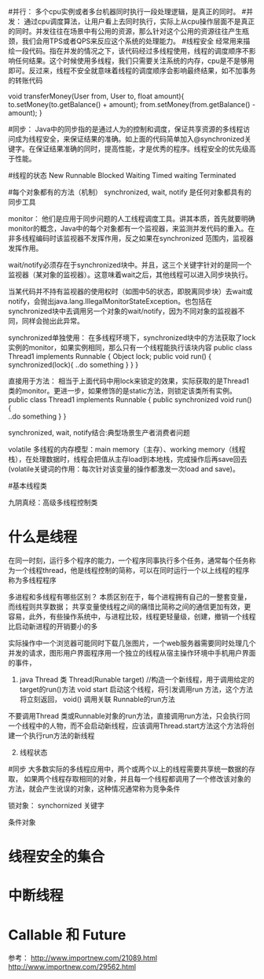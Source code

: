 #并行：
多个cpu实例或者多台机器同时执行一段处理逻辑，是真正的同时。
#并发：
通过cpu调度算法，让用户看上去同时执行，实际上从cpu操作层面不是真正的同时。并发往往在场景中有公用的资源，那么针对这个公用的资源往往产生瓶颈，我们会用TPS或者QPS来反应这个系统的处理能力。
#线程安全
经常用来描绘一段代码。指在并发的情况之下，该代码经过多线程使用，线程的调度顺序不影响任何结果。这个时候使用多线程，我们只需要关注系统的内存，cpu是不是够用即可。反过来，线程不安全就意味着线程的调度顺序会影响最终结果，如不加事务的转账代码

void transferMoney(User from, User to, float amount){
  to.setMoney(to.getBalance() + amount);
  from.setMoney(from.getBalance() - amount);
}

#同步：
Java中的同步指的是通过人为的控制和调度，保证共享资源的多线程访问成为线程安全，来保证结果的准确。如上面的代码简单加入@synchronized关键字。在保证结果准确的同时，提高性能，才是优秀的程序。线程安全的优先级高于性能。


#线程的状态
New
Runnable
Blocked
Waiting
Timed waiting
Terminated


#每个对象都有的方法（机制）
synchronized, wait, notify 是任何对象都具有的同步工具

monitor：
他们是应用于同步问题的人工线程调度工具。讲其本质，首先就要明确monitor的概念，Java中的每个对象都有一个监视器，来监测并发代码的重入。在非多线程编码时该监视器不发挥作用，反之如果在synchronized 范围内，监视器发挥作用。

wait/notify必须存在于synchronized块中。并且，这三个关键字针对的是同一个监视器（某对象的监视器）。这意味着wait之后，其他线程可以进入同步块执行。

当某代码并不持有监视器的使用权时（如图中5的状态，即脱离同步块）去wait或notify，会抛出java.lang.IllegalMonitorStateException。也包括在synchronized块中去调用另一个对象的wait/notify，因为不同对象的监视器不同，同样会抛出此异常。

synchronized单独使用：
在多线程环境下，synchronized块中的方法获取了lock实例的monitor，如果实例相同，那么只有一个线程能执行该块内容
public class Thread1 implements Runnable {
   Object lock;
   public void run() {  
       synchronized(lock){
         ..do something
       }
   }
}

直接用于方法： 相当于上面代码中用lock来锁定的效果，实际获取的是Thread1类的monitor。更进一步，如果修饰的是static方法，则锁定该类所有实例。
public class Thread1 implements Runnable {
   public synchronized void run() {  
        ..do something
   }
}

synchronized, wait, notify结合:典型场景生产者消费者问题

volatile
多线程的内存模型：main memory（主存）、working memory（线程栈），在处理数据时，线程会把值从主存load到本地栈，完成操作后再save回去(volatile关键词的作用：每次针对该变量的操作都激发一次load and save)。


#基本线程类


九阴真经：高级多线程控制类

# 什么是线程
在同一时刻，运行多个程序的能力，一个程序同事执行多个任务，通常每个任务称为一个线程thread，他是线程控制的简称，可以在同时运行一个以上线程的程序称为多线程程序

多进程和多线程有哪些区别？
本质区别在于，每个进程拥有自己的一整套变量，而线程则共享数据；
共享变量使线程之间的痛惜比简称之间的通信更加有效，更容易，此外，有些操作系统中，与进程比较，线程更轻量级，创建，撤销一个线程比启动新进程的开销要小的多

实际操作中一个浏览器可能同时下载几张图片，一个web服务器需要同时处理几个并发的请求，图形用户界面程序用一个独立的线程从宿主操作环境中手机用户界面的事件，

1. java Thread 类
Thread(Runable target) //构造一个新线程，用于调用给定的target的run()方法
void start 启动这个线程，将引发调用run 方法，这个方法将立刻返回，
void()  调用关联 Runnable的run方法

不要调用Thread 类或Runnable对象的run方法，直接调用run方法，只会执行同一个线程中的人物，而不会启动新线程，应该调用Thread.start方法这个方法将创建一个执行run方法的新线程

2. 线程状态


#同步
大多数实际的多线程应用中，两个或两个以上的线程需要共享统一数据的存取，
如果两个线程存取相同的对象，并且每一个线程都调用了一个修改该对象的方法，就会产生讹误的对象，这种情况通常称为竞争条件


锁对象：
synchornized 关键字

条件对象

# 线程安全的集合

# 中断线程

# Callable 和 Future




参考：
http://www.importnew.com/21089.html
http://www.importnew.com/29562.html